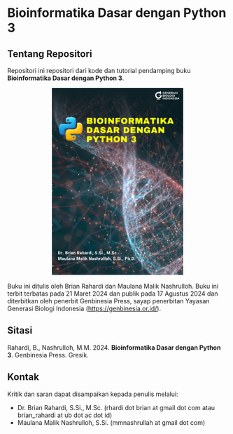 # Bioinformatika Dasar dengan Python 3

## Tentang Repositori
Repositori ini repositori dari kode dan tutorial pendamping buku **Bioinformatika Dasar dengan Python 3**.

<p align="center">
<img width="300" src="https://github.com/biokomub/bukupybio/blob/main/assets/cover.jpg">
</p>

Buku ini ditulis oleh Brian Rahardi dan Maulana Malik Nashrulloh. Buku ini terbit terbatas pada 21 Maret 2024 dan publik pada 17 Agustus 2024 dan diterbitkan oleh penerbit Genbinesia Press, sayap penerbitan Yayasan Generasi Biologi Indonesia (https://genbinesia.or.id/).

## Sitasi

Rahardi, B., Nashrulloh, M.M. 2024. **Bioinformatika Dasar dengan Python 3**. Genbinesia Press. Gresik.

## Kontak

Kritik dan saran dapat disampaikan kepada penulis melalui:

- Dr. Brian Rahardi, S.Si., M.Sc. (rhardi dot brian at gmail dot com atau brian_rahardi at ub dot ac dot id)
- Maulana Malik Nashrulloh, S.Si. (mmnashrullah at gmail dot com)
